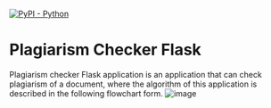 [![PyPI - Python](https://img.shields.io/pypi/pyversions/iconsdk?logo=pypi)](https://pypi.org/project/iconsdk)

# Plagiarism Checker Flask
Plagiarism checker Flask application is an application that can check plagiarism of a document, where the algorithm of this application is described in the following flowchart form.
![image](https://user-images.githubusercontent.com/69528812/201092087-fe15fb55-cd78-4cbb-9af7-42b84c8d990e.png)

